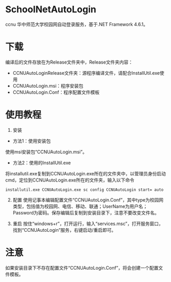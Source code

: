 # SchoolNetAutoLogin
ccnu 华中师范大学校园网自动登录服务，基于.NET Framework 4.6.1。

# 下载
编译后的文件存放在为Release文件夹中，Release文件夹内容：
+ CCNUAutoLoginRelease文件夹：源程序编译文件，请配合InstallUtil.exe使用
+ CCNUAutoLogin.msi：程序安装包
+ CCNUAutoLogin.Conf：程序配置文件模板

# 使用教程
1. 安装
  + 方法1：使用安装包
  
  使用msi安装包“CCNUAutoLogin.msi”。
  
  + 方法2：使用的InstallUtil.exe
  
  将installutil.exe复制到CCNUAutoLogin.exe所在的文件夹中，以管理员身份启动cmd，定位到CCNUAutoLogin.exe所在的文件夹，输入以下命令

  `
  installutil.exe CCNUAutoLogin.exe
  sc config CCNUAutoLogin start= auto
  ` 

2. 配置
使用记事本编辑配置文件“CCNUAutoLogin.Conf”，其中type为校园网类型，包括值为校园网、电信、移动、联通；UserName为用户名；Password为密码。保存编辑后复制到安装目录下，注意不要改变文件名。

3. 重启
按住“windows+r”，打开运行，输入“services.msc”，打开服务窗口，找到“CCNUAutoLogin”服务，右键启动/重启即可。

# 注意
如果安装目录下不存在配置文件“CCNUAutoLogin.Conf”，将会创建一个配置文件模板。


